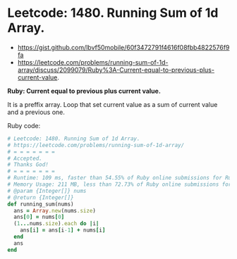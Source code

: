# Leetcode: 1480. Running Sum of 1d Array.

- https://gist.github.com/lbvf50mobile/60f3472791f4616f08fbb4822576f9fa
- https://leetcode.com/problems/running-sum-of-1d-array/discuss/2099079/Ruby%3A-Current-equal-to-previous-plus-current-value.

**Ruby: Current equal to previous plus current value.**

It is a preffix array. Loop that set current value as a sum of current value and a previous one. 

Ruby code:
```Ruby
# Leetcode: 1480. Running Sum of 1d Array.
# https://leetcode.com/problems/running-sum-of-1d-array/
# = = = = = = =
# Accepted.
# Thanks God!
# = = = = = = =
# Runtime: 109 ms, faster than 54.55% of Ruby online submissions for Running Sum of 1d Array.
# Memory Usage: 211 MB, less than 72.73% of Ruby online submissions for Running Sum of 1d Array.
# @param {Integer[]} nums
# @return {Integer[]}
def running_sum(nums)
  ans = Array.new(nums.size)
  ans[0] = nums[0]
  (1...nums.size).each do |i|
    ans[i] = ans[i-1] + nums[i]
  end
  ans
end
```
